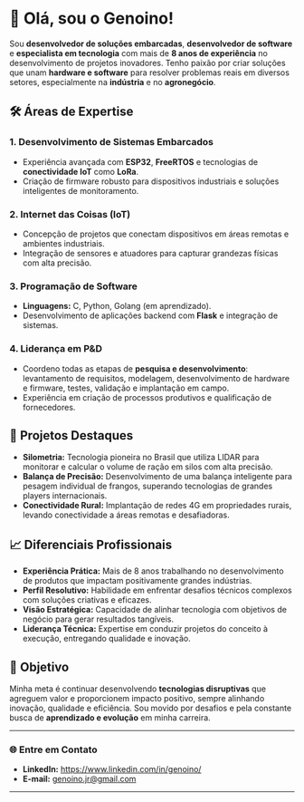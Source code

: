 
# 👋 Olá, sou o Genoino!

Sou **desenvolvedor de soluções embarcadas**, **desenvolvedor de software** e **especialista em tecnologia** com mais de **8 anos de experiência** no desenvolvimento de projetos inovadores. Tenho paixão por criar soluções que unam **hardware e software** para resolver problemas reais em diversos setores, especialmente na **indústria** e no **agronegócio**.

## 🛠️ Áreas de Expertise  

### **1. Desenvolvimento de Sistemas Embarcados**  
- Experiência avançada com **ESP32**, **FreeRTOS** e tecnologias de **conectividade IoT** como **LoRa**.  
- Criação de firmware robusto para dispositivos industriais e soluções inteligentes de monitoramento.

### **2. Internet das Coisas (IoT)**  
- Concepção de projetos que conectam dispositivos em áreas remotas e ambientes industriais.  
- Integração de sensores e atuadores para capturar grandezas físicas com alta precisão.  

### **3. Programação de Software**  
- **Linguagens:** C, Python, Golang (em aprendizado).  
- Desenvolvimento de aplicações backend com **Flask** e integração de sistemas.  

### **4. Liderança em P&D**  
- Coordeno todas as etapas de **pesquisa e desenvolvimento**: levantamento de requisitos, modelagem, desenvolvimento de hardware e firmware, testes, validação e implantação em campo.  
- Experiência em criação de processos produtivos e qualificação de fornecedores.  

## 🌟 Projetos Destaques  

- **Silometria:** Tecnologia pioneira no Brasil que utiliza LIDAR para monitorar e calcular o volume de ração em silos com alta precisão.  
- **Balança de Precisão:** Desenvolvimento de uma balança inteligente para pesagem individual de frangos, superando tecnologias de grandes players internacionais.  
- **Conectividade Rural:** Implantação de redes 4G em propriedades rurais, levando conectividade a áreas remotas e desafiadoras.

## 📈 Diferenciais Profissionais  

- **Experiência Prática:** Mais de 8 anos trabalhando no desenvolvimento de produtos que impactam positivamente grandes indústrias.  
- **Perfil Resolutivo:** Habilidade em enfrentar desafios técnicos complexos com soluções criativas e eficazes.  
- **Visão Estratégica:** Capacidade de alinhar tecnologia com objetivos de negócio para gerar resultados tangíveis.  
- **Liderança Técnica:** Expertise em conduzir projetos do conceito à execução, entregando qualidade e inovação.  

## 🎯 Objetivo  

Minha meta é continuar desenvolvendo **tecnologias disruptivas** que agreguem valor e proporcionem impacto positivo, sempre alinhando inovação, qualidade e eficiência. Sou movido por desafios e pela constante busca de **aprendizado e evolução** em minha carreira.

---

### 🌐 Entre em Contato  

- **LinkedIn:** https://www.linkedin.com/in/genoino/
- **E-mail:** genoino.jr@gmail.com  

---

